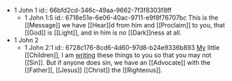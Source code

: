 - 1 John 1
  id:: 66bfd2cd-346c-49aa-9662-7f3f8303f8ff
	- 1 John 1:5
	  id:: 6718e51e-6e06-40ac-9711-e9f8f76707bc
	  This is the [[Message]] we have [[Hear]]d from him and [[Proclaim]] to you, that [[God]] is [[Light]], and in him is no [[Dark]]ness at all.
- 1 John 2
	- 1 John 2:1
	  id:: 6728c176-8cd6-4d60-97d8-b24e9336b893
	  [My]([[John]]) little [[Children]], I am [writing]([[Write]]) these things to you so that you may not [[Sin]]. But if anyone does sin, we have an [[Advocate]] with the [[Father]], [[Jesus]] [[Christ]] the [[Righteous]].